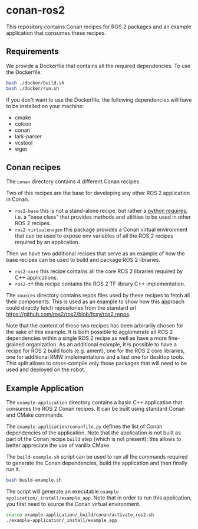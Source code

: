 # conan-ros2

This repository contains Conan recipes for ROS 2 packages and an example application that consumes these recipes.

## Requirements

We provide a Dockerfile that contains all the required dependencies.
To use the Dockerfile:

```sh
bash ./docker/build.sh
bash ./docker/run.sh
```

If you don't want to use the Dockerfile, the following dependencies will have to be installed on your machine:

 - cmake
 - colcon
 - conan
 - lark-parser
 - vcstool
 - wget

## Conan recipes

The `conan` directory contains 4 different Conan recipes.

Two of this recipes are the base for developing any other ROS 2 application in Conan.

 - `ros2-base` this is not a stand-alone recipe, but rather a [python requires](https://docs.conan.io/en/1.35/extending/python_requires.html), i.e. a "base class" that provides methods and utilities to be used in other ROS 2 recipes.
 - `ros2-virtualenvgen` this package provides a Conan virtual environment that can be used to expose env variables of all the ROS 2 recipes required by an application.

Then we have two additional recipes that serve as an example of how the base recipes can be used to build and package ROS 2 libraries.

 - `ros2-core` this recipe contains all the core ROS 2 libraries required by C++ applications.
 - `ros2-tf` this recipe contains the ROS 2 TF library C++ implementation.

The `sources` directory contains repos files used by these recipes to fetch all their components.
This is used as an example to show how this approach could directly fetch repositories from the standard url https://github.com/ros2/ros2/blob/foxy/ros2.repos.

Note that the content of these two recipes has been arbirarily chosen for the sake of this example.
It is both possible to agglomerate all ROS 2 dependencies within a single ROS 2 recipe as well as have a more fine-grained organization.
As an additional example, it is possible to have a recipe for ROS 2 build tools (e.g. ament), one for the ROS 2 core libraries, one for additional RMW implementations and a last one for desktop tools.
This split allows to cross-compile only those packages that will need to be used and deployed on the robot.

## Example Application

The `example-application` directory contains a basic C++ application that consumes the ROS 2 Conan recipes.
It can be built using standard Conan and CMake commands.

The `example-application/conanfile.py` defines the list of Conan dependencies of the application.
Note that the application is not built as part of the Conan recipe `build` step (which is not present): this allows to better appreciate the use of vanilla CMake.

The `build-example.sh` script can be used to run all the commands required to generate the Conan dependencies, build the application and then finally run it.

```sh
bash build-example.sh
```

The script will generate an executable `example-application/_install/example_app`.
Note that in order to run this application, you first need to source the Conan virtual environment.

```sh
source example-application/_build/conan/activate_ros2.sh
./example-application/_install/example_app
```
